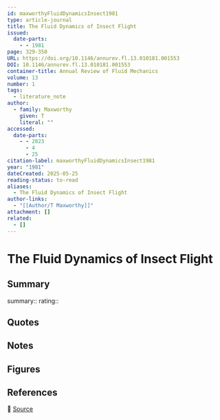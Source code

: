 ```yaml
---
id: maxworthyFluidDynamicsInsect1981
type: article-journal
title: The Fluid Dynamics of Insect Flight
issued:
  date-parts:
    - - 1981
page: 329-350
URL: https://doi.org/10.1146/annurev.fl.13.010181.001553
DOI: 10.1146/annurev.fl.13.010181.001553
container-title: Annual Review of Fluid Mechanics
volume: 13
number: 1
tags:
  - literature_note
author:
  - family: Maxworthy
    given: T
    literal: ""
accessed:
  date-parts:
    - - 2023
      - 4
      - 25
citation-label: maxworthyFluidDynamicsInsect1981
year: "1981"
dateCreated: 2025-05-25
reading-status: to-read
aliases:
  - The Fluid Dynamics of Insect Flight
author-links:
  - "[[Author/T Maxworthy]]"
attachment: []
related:
  - []
---
```


# The Fluid Dynamics of Insect Flight

## Summary
summary::
rating::

## Quotes

## Notes

## Figures

## References

🔗 [Source](https://doi.org/10.1146/annurev.fl.13.010181.001553)

